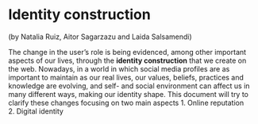 # Identity construction

(by Natalia Ruiz, Aitor Sagarzazu and Laida Salsamendi)

The change in the user’s role is being evidenced, among other important aspects of our lives, through the **identity construction** that we create on the web. Nowadays, in a world in which social media profiles are as important to maintain as our real lives, our values, beliefs, practices and knowledge are evolving, and self- and social environment can affect us in many different ways, making our identity shape. This document will try to clarify these changes focusing on two main aspects
	1. Online reputation  
	2. Digital identity 